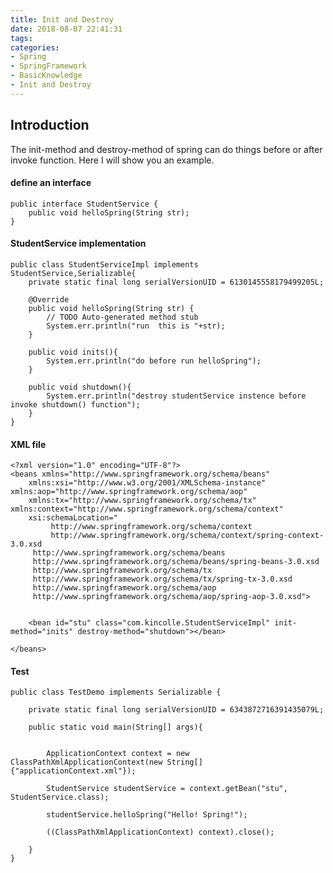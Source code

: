 ```yaml
---
title: Init and Destroy
date: 2018-08-07 22:41:31
tags:
categories:
- Spring
- SpringFramework
- BasicKnowledge
- Init and Destroy
---
```

## Introduction
The init-method and destroy-method of spring can do things before or after invoke function. Here I will show you an example. 

#### define an interface

	public interface StudentService {
	    public void helloSpring(String str);
	}

#### StudentService implementation


	public class StudentServiceImpl implements StudentService,Serializable{	
	    private static final long serialVersionUID = 6130145558179499205L;
	 
	    @Override
	    public void helloSpring(String str) {
	        // TODO Auto-generated method stub
	        System.err.println("run  this is "+str);
	    }
	    
	    public void inits(){
	        System.err.println("do before run helloSpring");
	    }
	
	    public void shutdown(){
	        System.err.println("destroy studentService instence before invoke shutdown() function");
	    }
	}

#### XML file
	
	<?xml version="1.0" encoding="UTF-8"?>
	<beans xmlns="http://www.springframework.org/schema/beans"
	    xmlns:xsi="http://www.w3.org/2001/XMLSchema-instance" xmlns:aop="http://www.springframework.org/schema/aop"
	    xmlns:tx="http://www.springframework.org/schema/tx" xmlns:context="http://www.springframework.org/schema/context"
	    xsi:schemaLocation="  
	         http://www.springframework.org/schema/context   
	         http://www.springframework.org/schema/context/spring-context-3.0.xsd    
	     http://www.springframework.org/schema/beans   
	     http://www.springframework.org/schema/beans/spring-beans-3.0.xsd  
	     http://www.springframework.org/schema/tx   
	     http://www.springframework.org/schema/tx/spring-tx-3.0.xsd  
	     http://www.springframework.org/schema/aop   
	     http://www.springframework.org/schema/aop/spring-aop-3.0.xsd">
	        
	        
	    <bean id="stu" class="com.kincolle.StudentServiceImpl" init-method="inits" destroy-method="shutdown"></bean>
	
	</beans>

#### Test

	public class TestDemo implements Serializable {
	
	    private static final long serialVersionUID = 6343872716391435079L;
	    
	    public static void main(String[] args){
	        
	        
	        ApplicationContext context = new ClassPathXmlApplicationContext(new String[]{"applicationContext.xml"});
	        
	        StudentService studentService = context.getBean("stu", StudentService.class);
	        
	        studentService.helloSpring("Hello! Spring!");
	        
	        ((ClassPathXmlApplicationContext) context).close();  
	        
	    }
	}

